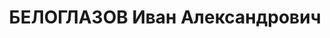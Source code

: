 ---
title: БЕЛОГЛАЗОВ Иван Александрович
description: 'Род. 1900, с. Усолье, Ворошиловский р-н, Пермская обл., русский, обр:
  начальное, курсы. Род занятий: машинист паровоза ст. Усольская, прож: г. Березники,
  Пермская обл.. Арест. 24.01.1937. Приговор: 04.05.1937, обв.: терр., диверс., КРА,
  КРД - ВМН, конфискация имущества. Реабилитация - Военная коллегия ВС СССР'
---